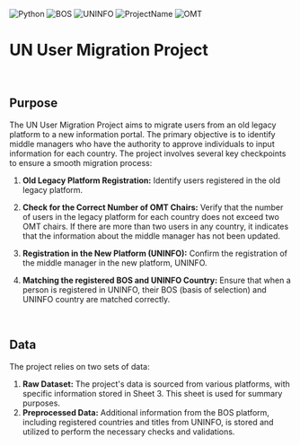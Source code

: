 

![Python](https://img.shields.io/badge/Python-3776AB?style=for-the-badge&logo=python&logoColor=white)
![BOS](https://img.shields.io/badge/BOS%20Platform-FB542B?style=for-the-badge)
![UNINFO](https://img.shields.io/badge/UNINFO-5b92e5?style=for-the-badge)
![ProjectName](https://img.shields.io/badge/Cross%20Checking%20Before%20Migration-2F3134?style=for-the-badge)
![OMT](https://img.shields.io/badge/Operations%20Management%20Team%20Chair-239120?style=for-the-badge)



# UN User Migration Project

<br>

## Purpose
The UN User Migration Project aims to migrate users from an old legacy platform to a new information portal. The primary objective is to identify middle managers who have the authority to approve individuals to input information for each country. The project involves several key checkpoints to ensure a smooth migration process:

1. **Old Legacy Platform Registration:** Identify users registered in the old legacy platform.

2. **Check for the Correct Number of OMT Chairs:** Verify that the number of users in the legacy platform for each country does not exceed two OMT chairs. If there are more than two users in any country, it indicates that the information about the middle manager has not been updated.

3. **Registration in the New Platform (UNINFO):** Confirm the registration of the middle manager in the new platform, UNINFO.

4. **Matching the registered BOS and UNINFO Country:** Ensure that when a person is registered in UNINFO, their BOS (basis of selection) and UNINFO country are matched correctly.

<br>

## Data
The project relies on two sets of data:

1. **Raw Dataset:** The project's data is sourced from various platforms, with specific information stored in Sheet 3. This sheet is used for summary purposes.
2. **Preprocessed Data:** Additional information from the BOS platform, including registered countries and titles from UNINFO, is stored and utilized to perform the necessary checks and validations.
